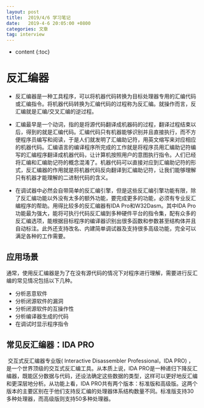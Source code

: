 ```yaml
---
layout: post
title:  2019/4/6 学习笔记
date:   2019-4-6 20:05:00 +0800
categories: 文章
tag: interview
---
```


* content
{:toc}
# 反汇编器

-  反汇编器是一种工具程序，可以将机器代码转换为目标处理器专用的汇编代码或汇编指令。将机器代码转换为汇编代码的过程称为反汇编。就操作而言，反汇编就是汇编/交叉汇编的逆过程。

- 汇编最早是一个动词，指的是将源代码翻译成机器码的过程，翻译过程结束以后，得到的就是汇编代码。汇编代码只有机器能够识别并且直接执行，而不方便程序员编写和阅读，于是人们就发明了汇编助记符，用英文缩写来对应相应的机器代码。汇编语言的编译程序所完成的工作就是将程序员用汇编助记符编写的汇编程序翻译成机器代码，让计算机按照用户的意图执行指令。人们已经将汇编和汇编助记符的概念混淆了。机器代码可以直接对应到汇编助记符的形式，反汇编器的作用就是将机器代码反向翻译到汇编助记符，让我们能够理解只有机器才能理解的二进制代码的含义。
- 在调试器中必然会自带简单的反汇编引擎，但是这些反汇编引擎功能有限，除了反汇编功能以外没有太多的额外功能，要完成更多的功能，必须有专业反汇编程序的帮助。用得比较多的反汇编器有IDA Pro和W32Dasm。其中IDA Pro功能最为强大，能将可执行代码反汇编到多种硬件平台的指令集，配有众多的反汇编选项，能根据目标程序的编译器识别出很多函数和参数甚至结构体并且自动标注。此外还支持改名、内建简单调试器及支持很多高级功能，完全可以满足各种的工作需要。

## 应用场景

​	通常，使用反汇编器是为了在没有源代码的情况下对程序进行理解，需要进行反汇编的常见情况包括以下几种。

- 分析恶意软件
- 分析闭源软件的漏洞
- 分析闭源软件的互操作性
- 分析编译器生成的代码
- 在调试时显示程序指令

## 常见反汇编器：IDA PRO

​	交互式反汇编器专业版( Interactive Disassembler Professional，IDA PRO) ，是一个世界顶级的交互式反汇编工具。从本质上说，IDA PRO是一种递归下降反汇编器，既能区分数据与代码，还设法确定这些数据的类型，这样可以更好地反汇编和更深层地分析。从功能上看，IDA PRO共有两个版本：标准版和高级版。这两个版本的主要区别在于他们支持反汇编的处理器体系结构数量不同。标准版支持30多种处理器，而高级版则支持50多种处理器。

